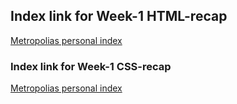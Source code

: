 ## Index link for Week-1 HTML-recap

[Metropolias personal index](https://users.metropolia.fi/~tonykar/Web-Software-Development/Week-1/HTML-CSS/HTML-recaps/)

### Index link for Week-1 CSS-recap

[Metropolias personal index](https://users.metropolia.fi/~tonykar/Web-Software-Development/Week-1/HTML-CSS/CSS-recaps/)
